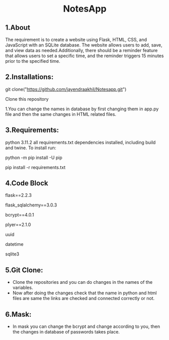 <center><h1>NotesApp</h1></center>

<h2>1.About</h2>
The requirement is to create a website using Flask, HTML, CSS, and JavaScript with an SQLite database. The website allows users to add, save, and view data as needed.Additionally, there should be a reminder feature that allows users to set a specific time, and the reminder  triggers 15 minutes prior to the specified time.
<h2>2.Installations:</h2>

git clone("https://github.com/jayendraakhil/Notesapp.git")

Clone this repository

1.You can change the names in database by first changing them in app.py file and then the same changes in  HTML related files.

<h2>3.Requirements:</h2>
python 3.11.2 all requirements.txt dependencies installed, including build and twine. To install run:

python -m pip install -U pip

pip install -r requirements.txt

<h2>4.Code Block</h2>
flask==2.2.3

flask_sqlalchemy==3.0.3

bcrypt==4.0.1

plyer==2.1.0

uuid

datetime

sqlite3

<h2>5.Git Clone:</h2>

- Clone the repositories and you can do changes in the names of the variables.
- Now after doing the changes check that the name in python and html files are same the links are checked and connected correctly or not. 

<h2>6.Mask:</h2>

- In mask you can change the bcrypt and change according to you, then the changes in database of passwords takes place.
